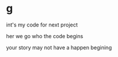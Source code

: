 # g
int's my code for next project

her we go who the code begins

your story may not have a happen begining 
